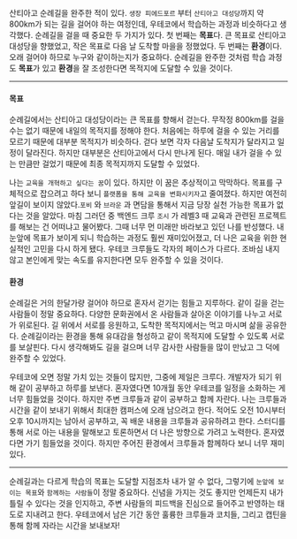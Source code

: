   산티아고 순례길을 완주한 적이 있다. `생장 피에드포르` 부터 `산티아고 대성당`까지 약 800km가 되는 길을 걸어야 하는 여정인데, 우테코에서 학습하는 과정과 비슷하다고 생각했다. 순례길을 걸을 때 중요한 두 가지가 있다. 첫 번째는 **목표**다. 큰 목표로 산티아고 대성당을 향했었고, 작은 목표로 다음 날 도착할 마을을 정했었다. 두 번째는 **환경**이다. 오래 걸어야 하므로 누구와 같이하는지가 중요하다. 순례길을 완주한 것처럼 학습 과정도 **목표**가 있고 **환경**을 잘 조성한다면 목적지에 도달할 수 있을 것이다.

---

#### 목표

  순례길에서는 산티아고 대성당이라는 큰 목표를 향해서 걷는다. 무작정 800km를 걸을 수는 없기 때문에 내일의 목적지를 정해야 한다. 처음에는 하루에 걸을 수 있는 거리를 모르기 때문에 대부분 목적지가 비슷하다. 걷다 보면 각자 다음날 도착지가 달라지고 일정이 달라진다. 하지만 대부분은 산티아고에서 다시 만나게 된다. 매일 내가 걸을 수 있는 만큼만 걸었기 때문에 최종 목적지까지 도달할 수 있었다.

  나는 `교육을 개혁하고 싶다는 꿈`이 있다. 하지만 이 꿈은 추상적이고 막막하다. 목표를 구체적으로 잡으려고 하다 보니 `플랫폼을 통해 교육을 변화시키자`고 줄여졌다. 하지만 여전히 앞길이 보이지 않았다.`포비` 와 `브라운` 과 면담을 통해서 지금 당장 실천 가능한 목표가 없다는 것을 알았다. 마침 그러던 중 백엔드 크루 `조시` 가 레벨3 때 교육과 관련된 프로젝트를 해보는 건 어떠냐고 물어봤다. 그때 너무 먼 미래만 바라보고 있던 나를 반성했다. 내 눈앞에 목표가 보이게 되니 학습하는 과정도 훨씬 재미있어졌고, 더 나은 교육을 위한 현실적인 고민을 다시 하게 됐다. 우테코 크루들도 각자의 페이스가 다르다. 조바심 내지 않고 본인에게 맞는 속도를 유지한다면 모두 완주할 수 있을 것이다.

#### 환경

  순례길은 거의 한달가량 걸어야 하므로 혼자서 걷기는 힘들고 지루하다. 같이 길을 걷는 사람들이 정말 중요하다. 다양한 문화권에서 온 사람들과 살아온 이야기를 나누고 서로가 위로된다. 길 위에서 서로를 응원하고, 도착한 목적지에서는 먹고 마시며 삶을 공유한다. 순례길이라는 환경을 통해 유대감을 형성하고 같이 목적지에 도달할 수 있도록 서로를 보살핀다. 다시 생각해봐도 길을 걸으며 너무 감사한 사람들을 많이 만났고 그 덕에 완주할 수 있었다.

  우테코에 오면 정말 가치 있는 것들이 많지만, 그중에 제일은 크루다. 개발자가 되기 위해 같이 공부하고 하루를 보낸다. 혼자였다면 10개월 동안 우테코를 일정을 소화하는 게 너무 힘들었을 것이다. 하지만 주변 크루들과 같이 공부하고 함께 자란다. 나는 크루들과 시간을 같이 보내기 위해서 최대한 캠퍼스에 오래 남으려고 한다. 적어도 오전 10시부터 오후 10시까지는 남아서 공부하고, 꼭 배운 내용을 크루들과 공유하려고 한다. 스터디를 통해 서로 아는 내용을 말해보고 토론하면서 더 나은 방향으로 가려고 노력한다. 혼자였다면 가기 힘들었을 것이다. 하지만 주어진 환경에서 크루들과 함께하다 보니 너무 재미있다.

---

  순례길과는 다르게 학습의 목표는 도달할 지점조차 내가 알 수 없다, 그렇기에 `눈앞에 보이는 목표`와 `함께하는 사람들`이 정말 중요하다. 신념을 가지는 것도 좋지만 언제든지 내가 틀릴 수 있다는 것을 인지하고, 주변 사람들의 피드백을 진심으로 들어주고 반영하는 태도로 지내려고 한다. 우테코에서 남은 기간 동안 훌륭한 크루들과 코치들, 그리고 캡틴을 통해 함께 자라는 시간을 보내보자!
